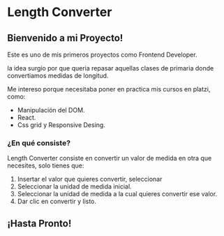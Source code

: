 # Length Converter


## Bienvenido a mi Proyecto!

Este es uno de mis primeros proyectos como Frontend Developer.

la idea surgio por que queria repasar aquellas clases de primaria donde convertiamos medidas de longitud.

Me intereso porque necesitaba poner en practica mis cursos en platzi, como:
  
  - Manipulación del DOM.
  - React.
  - Css grid y Responsive Desing.
  
 
### ¿En qué consiste?

Length Converter consiste en convertir un valor de medida en otra que necesites, solo tienes que:

                  
1. Insertar el valor que quieres convertir, seleccionar
2. Seleccionar la unidad de medida inicial.
3. Seleccionar la unidad de medida a la cual quieres convertir ese valor.
4. Dar clic en convertir y listo.
                
   
## ¡Hasta Pronto!
